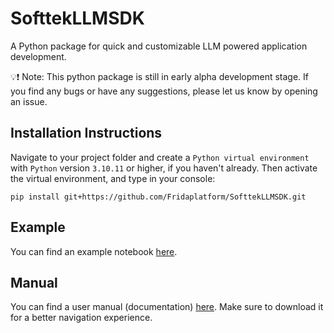 # SofttekLLMSDK

A Python package for quick and customizable LLM
powered application
development.

💡❗️ Note: This python package is still in early alpha development stage. If you find any bugs or have any suggestions, please let us know by opening an issue.

## Installation Instructions
Navigate to your project folder and create a `Python virtual environment` with `Python` version `3.10.11` or higher, if you haven't already. Then activate the virtual environment, and type in your console:

```
pip install git+https://github.com/Fridaplatform/SofttekLLMSDK.git
```

## Example

You can find an example notebook [here](./example.ipynb).

## Manual

You can find a user manual (documentation) [here](./Softtek%20LLM%20SDK.pdf). Make sure to download it for a better navigation experience.
